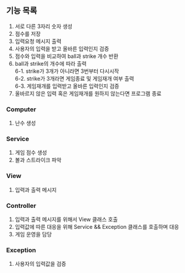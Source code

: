 ## 기능 목록

1. 서로 다른 3자리 숫자 생성
2. 점수를 저장
3. 입력요청 메시지 출력
4. 사용자의 입력을 받고 올바른 입력인지 검증
5. 점수와 입력을 비교하여 ball과 strike 개수 반환
6. ball과 strike의 개수에 따라 출력</br>
    6-1. strike가 3개가 아니라면 3번부터 다시시작</br> 
    6-2. strike가 3개라면 게임종료 및 게임재개 여부 출력</br>
    6-3. 게임재개를 입력받고 올바른 입력인지 검증</br>
7. 올바르지 않은 입력 혹은 게임재개를 원하지 않는다면 프로그램 종료

### Computer
1. 난수 생성

### Service
1. 게임 점수 생성
2. 볼과 스트라이크 파악

### View
1. 입력과 출력 메시지

### Controller
1. 입력과 출력 메시지를 위해서 View 클래스 호출
2. 입력값에 따른 대응을 위해 Service && Exception 클래스를 호출하며 대응
3. 게임 운영을 담당

### Exception
1. 사용자의 입력값을 검증